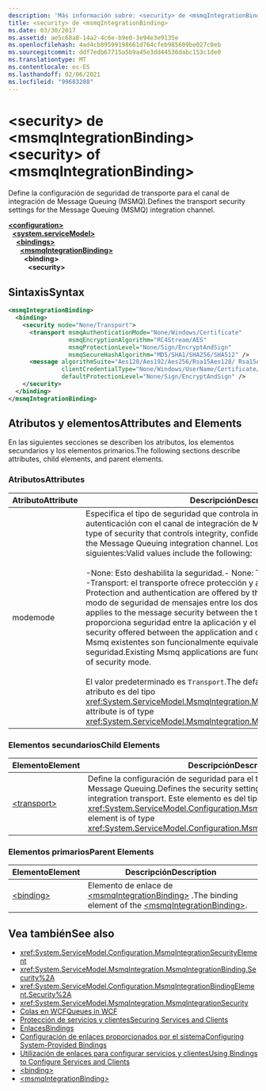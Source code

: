 ```yaml
---
description: 'Más información sobre: <security> de <msmqIntegrationBinding>'
title: <security> de <msmqIntegrationBinding>
ms.date: 03/30/2017
ms.assetid: ae5c68a8-14a2-4c6e-b9e0-3e94e3e9135e
ms.openlocfilehash: 4ad4cb89599198661d764cfeb985609be027c0eb
ms.sourcegitcommit: ddf7edb67715a5b9a45e3dd44536dabc153c1de0
ms.translationtype: MT
ms.contentlocale: es-ES
ms.lasthandoff: 02/06/2021
ms.locfileid: "99683208"
---
```

# <a name="security-of-msmqintegrationbinding"></a><span data-ttu-id="089ce-103">\<security> de \<msmqIntegrationBinding></span><span class="sxs-lookup"><span data-stu-id="089ce-103">\<security> of \<msmqIntegrationBinding></span></span>

<span data-ttu-id="089ce-104">Define la configuración de seguridad de transporte para el canal de integración de Message Queuing (MSMQ).</span><span class="sxs-lookup"><span data-stu-id="089ce-104">Defines the transport security settings for the Message Queuing (MSMQ) integration channel.</span></span>  
  
[**\<configuration>**](../configuration-element.md)\
&nbsp;&nbsp;[**\<system.serviceModel>**](system-servicemodel.md)\
&nbsp;&nbsp;&nbsp;&nbsp;[**\<bindings>**](bindings.md)\
&nbsp;&nbsp;&nbsp;&nbsp;&nbsp;&nbsp;[**\<msmqIntegrationBinding>**](msmqintegrationbinding.md)\
&nbsp;&nbsp;&nbsp;&nbsp;&nbsp;&nbsp;&nbsp;&nbsp;**\<binding>**\
&nbsp;&nbsp;&nbsp;&nbsp;&nbsp;&nbsp;&nbsp;&nbsp;&nbsp;&nbsp;**\<security>**  
  
## <a name="syntax"></a><span data-ttu-id="089ce-105">Sintaxis</span><span class="sxs-lookup"><span data-stu-id="089ce-105">Syntax</span></span>  
  
```xml  
<msmqIntegrationBinding>
  <binding>
    <security mode="None/Transport">
      <transport msmqAuthenticationMode="None/Windows/Certificate"
                 msmqEncryptionAlgorithm="RC4Stream/AES"
                 msmqProtectionLevel="None/Sign/EncryptAndSign"
                 msmqSecureHashAlgorithm="MD5/SHA1/SHA256/SHA512" />
      <message algorithmSuite="Aes128/Aes192/Aes256/Rsa15Aes128/ Rsa15Aes256/TripleDes"
               clientCredentialType="None/Windows/UserName/Certificate/CardSpace"
               defaultProtectionLevel="None/Sign/EncryptAndSign" />
    </security>
  </binding>
</msmqIntegrationBinding>
```  
  
## <a name="attributes-and-elements"></a><span data-ttu-id="089ce-106">Atributos y elementos</span><span class="sxs-lookup"><span data-stu-id="089ce-106">Attributes and Elements</span></span>  

 <span data-ttu-id="089ce-107">En las siguientes secciones se describen los atributos, los elementos secundarios y los elementos primarios.</span><span class="sxs-lookup"><span data-stu-id="089ce-107">The following sections describe attributes, child elements, and parent elements.</span></span>  
  
### <a name="attributes"></a><span data-ttu-id="089ce-108">Atributos</span><span class="sxs-lookup"><span data-stu-id="089ce-108">Attributes</span></span>  
  
|<span data-ttu-id="089ce-109">Atributo</span><span class="sxs-lookup"><span data-stu-id="089ce-109">Attribute</span></span>|<span data-ttu-id="089ce-110">Descripción</span><span class="sxs-lookup"><span data-stu-id="089ce-110">Description</span></span>|  
|---------------|-----------------|  
|<span data-ttu-id="089ce-111">mode</span><span class="sxs-lookup"><span data-stu-id="089ce-111">mode</span></span>|<span data-ttu-id="089ce-112">Especifica el tipo de seguridad que controla integridad, confidencialidad y autenticación con el canal de integración de Message Queuing.</span><span class="sxs-lookup"><span data-stu-id="089ce-112">Specifies the type of security that controls integrity, confidentiality and authentication with the Message Queuing integration channel.</span></span> <span data-ttu-id="089ce-113">Los valores válidos incluyen los siguientes:</span><span class="sxs-lookup"><span data-stu-id="089ce-113">Valid values include the following:</span></span><br /><br /> <span data-ttu-id="089ce-114">-None: Esto deshabilita la seguridad.</span><span class="sxs-lookup"><span data-stu-id="089ce-114">-   None: This disables security.</span></span><br /><span data-ttu-id="089ce-115">-Transport: el transporte ofrece protección y autenticación.</span><span class="sxs-lookup"><span data-stu-id="089ce-115">-   Transport: Protection and authentication are offered by the transport.</span></span> <span data-ttu-id="089ce-116">Esto se aplica al modo de seguridad de mensajes entre los dos administradores de cola.</span><span class="sxs-lookup"><span data-stu-id="089ce-116">This applies to the message security between the two queue managers.</span></span> <span data-ttu-id="089ce-117">No se proporciona seguridad entre la aplicación y el administrador de cola.</span><span class="sxs-lookup"><span data-stu-id="089ce-117">There is no security offered between the application and queue manager.</span></span> <span data-ttu-id="089ce-118">Las aplicaciones Msmq existentes son funcionalmente equivalentes a este tipo de modo de seguridad.</span><span class="sxs-lookup"><span data-stu-id="089ce-118">Existing Msmq applications are functionally equivalent with this type of security mode.</span></span><br /><br /> <span data-ttu-id="089ce-119">El valor predeterminado es `Transport`.</span><span class="sxs-lookup"><span data-stu-id="089ce-119">The default value is `Transport`.</span></span> <span data-ttu-id="089ce-120">Este atributo es del tipo <xref:System.ServiceModel.MsmqIntegration.MsmqIntegrationSecurityMode>.</span><span class="sxs-lookup"><span data-stu-id="089ce-120">This attribute is of type <xref:System.ServiceModel.MsmqIntegration.MsmqIntegrationSecurityMode>.</span></span>|  
  
### <a name="child-elements"></a><span data-ttu-id="089ce-121">Elementos secundarios</span><span class="sxs-lookup"><span data-stu-id="089ce-121">Child Elements</span></span>  
  
|<span data-ttu-id="089ce-122">Elemento</span><span class="sxs-lookup"><span data-stu-id="089ce-122">Element</span></span>|<span data-ttu-id="089ce-123">Descripción</span><span class="sxs-lookup"><span data-stu-id="089ce-123">Description</span></span>|  
|-------------|-----------------|  
|[\<transport>](transport-of-msmqintegrationbinding.md)|<span data-ttu-id="089ce-124">Define la configuración de seguridad para el transporte de integración de Message Queuing.</span><span class="sxs-lookup"><span data-stu-id="089ce-124">Defines the security settings for the Message Queuing integration transport.</span></span> <span data-ttu-id="089ce-125">Este elemento es del tipo <xref:System.ServiceModel.Configuration.MsmqTransportSecurityElement>.</span><span class="sxs-lookup"><span data-stu-id="089ce-125">This element is of type <xref:System.ServiceModel.Configuration.MsmqTransportSecurityElement>.</span></span>|  
  
### <a name="parent-elements"></a><span data-ttu-id="089ce-126">Elementos primarios</span><span class="sxs-lookup"><span data-stu-id="089ce-126">Parent Elements</span></span>  
  
|<span data-ttu-id="089ce-127">Elemento</span><span class="sxs-lookup"><span data-stu-id="089ce-127">Element</span></span>|<span data-ttu-id="089ce-128">Descripción</span><span class="sxs-lookup"><span data-stu-id="089ce-128">Description</span></span>|  
|-------------|-----------------|  
|[\<binding>](bindings.md)|<span data-ttu-id="089ce-129">Elemento de enlace de [\<msmqIntegrationBinding>](msmqintegrationbinding.md) .</span><span class="sxs-lookup"><span data-stu-id="089ce-129">The binding element of the [\<msmqIntegrationBinding>](msmqintegrationbinding.md).</span></span>|  
  
## <a name="see-also"></a><span data-ttu-id="089ce-130">Vea también</span><span class="sxs-lookup"><span data-stu-id="089ce-130">See also</span></span>

- <xref:System.ServiceModel.Configuration.MsmqIntegrationSecurityElement>
- <xref:System.ServiceModel.MsmqIntegration.MsmqIntegrationBinding.Security%2A>
- <xref:System.ServiceModel.Configuration.MsmqIntegrationBindingElement.Security%2A>
- <xref:System.ServiceModel.MsmqIntegration.MsmqIntegrationSecurity>
- [<span data-ttu-id="089ce-131">Colas en WCF</span><span class="sxs-lookup"><span data-stu-id="089ce-131">Queues in WCF</span></span>](../../../wcf/feature-details/queues-in-wcf.md)
- [<span data-ttu-id="089ce-132">Protección de servicios y clientes</span><span class="sxs-lookup"><span data-stu-id="089ce-132">Securing Services and Clients</span></span>](../../../wcf/feature-details/securing-services-and-clients.md)
- [<span data-ttu-id="089ce-133">Enlaces</span><span class="sxs-lookup"><span data-stu-id="089ce-133">Bindings</span></span>](../../../wcf/bindings.md)
- [<span data-ttu-id="089ce-134">Configuración de enlaces proporcionados por el sistema</span><span class="sxs-lookup"><span data-stu-id="089ce-134">Configuring System-Provided Bindings</span></span>](../../../wcf/feature-details/configuring-system-provided-bindings.md)
- [<span data-ttu-id="089ce-135">Utilización de enlaces para configurar servicios y clientes</span><span class="sxs-lookup"><span data-stu-id="089ce-135">Using Bindings to Configure Services and Clients</span></span>](../../../wcf/using-bindings-to-configure-services-and-clients.md)
- [\<binding>](bindings.md)
- [\<msmqIntegrationBinding>](msmqintegrationbinding.md)
